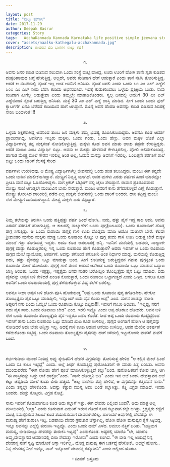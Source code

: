 ```yaml
---

layout: post
title: "ನಾಲ್ಕು ಕಥೆಗಳು"
date: 2017-11-29
author: Deepak Basrur
categories: Story
tags:	AcchaKannada Kannada Karnataka life positive simple jeevana story kathe village tiruvu twist shortstory
cover: "assets/naalku-kathegalu-acchakannada.jpg"
description: ಜೀವನದ ಬಿಡಿ ಭಾಗಗಳ ನಾಲ್ಕು ಕಥೆ!
---
```


<p align = "center">೧.</p>

<p align = "justify">ಅವನು ಜನರ ಕುಡಿತ ಬಿಡಿಸುವ ಸಲುವಾಗಿ ಒಂದು ಸಂಸ್ಥೆ ಹುಟ್ಟಿ ಹಾಕಿದ್ದ. ಊರು ಊರಿಗೆ ಹೋಗಿ ತಾನೇ ಸ್ವತಃ  ಕುಡಿತದ ದುಷ್ಪರಿಣಾಮದ ಬಗ್ಗೆ ಹೇಳುತ್ತಿದ್ದ. ಅಲ್ಲದೇ, ಅವರು ಕುಡಿದಾಗ ಹೇಗೆ ಆಡುತ್ತಾರೆ ಎಂದು ತಾನೆ ನಟಿಸಿ ತೋರಿಸುತ್ತಿದ್ದ. ಆದರೆ ಆ  ನಟನೆಯಲ್ಲಿ  ನೈಜತೆ ಇಲ್ಲ ಅಂತ ಅವನಿಗೆ ಅನಿಸಿತು. ನೈಜತೆ ಬರಲಿ ಎಂದು ಒಂದು ೩೦ ಎಂ ಎಲ್ ಎಣ್ಣೆಗೆ ೩೦೦ ಎಂ ಎಲ್  ನೀರು ಬೆರೆಸಿ ಕುಡಿದು ಅಭಿನಯಿಸಿದ. ಇದಕ್ಕೆ ಕುಡುಕರಿಂದಲು ಒಳ್ಳೆಯ ಪ್ರತಿಕ್ರಿಯೆ ಬಂತು. ನಾವು ಕುಡಿದಾಗ ಹೀಗೆಲ್ಲ ಆಡುತ್ತೇವಾ ಎಂದು ತಮ್ಮಲ್ಲೇ ಮಾತಾಡಿಕೊಂಡರು. ಸ್ವಲ್ಪ ದಿನದಲ್ಲಿ ಅವನಿಗೆ 30 ಎಂ ಎಲ್ ಎಣ್ಣೆಯಿಂದ ನೈಜತೆ ಬರುತ್ತಿಲ್ಲ ಅನಿಸಿತು. ಮತ್ತೆ 30 ಎಂ ಎಲ್ ಎಣ್ಣೆ ಜಾಸ್ತಿ ಮಾಡಿದ. ಹೀಗೆ ಬಂದು ಬಂದು ಫುಲ್ ಕ್ವಾರ್ಟರ್ಗೆ ಏನೂ ಬೆರೆಸದೆ ಕುಡಿಯುವ ಹಾಗೆ ಆಗಿದ್ದಾನೆ. ಮೊನ್ನೆ ಅವನ ಹೆಂಡತಿ ಅವನನ್ನು ಕುಡಿತ ಬಿಡಿಸುವ ಶಿಬಿರಕ್ಕೆ ಸೇರಿಸಿ ಬಂದಳಂತೆ !!!</p>

<p align = "center">೨.</p>

<p align = "justify">ಒಳ್ಳೆಯ ಶಿಕ್ಷಕನಾಗಿದ್ದ ಅವನಿಂದ ತುಂಬ ಜನ ಮಕ್ಕಳು ತಮ್ಮ ಭವಿಷ್ಯ ರೂಪಿಸಿಕೊಂಡಿದ್ದರು. ಅವನೂ ಕೂಡ ಆದರ್ಶ ಪ್ರಾಯನಾಗಿದ್ದ. ಅವನಿಗೂ ಇಬ್ಬರು ಮಕ್ಕಳು. ಒಂದು ಗಂಡು, ಒಂದು ಹೆಣ್ಣು. ಅವನ ಮಕ್ಕಳ ಜೊತೆ ಎಲ್ಲಾ ವಿದ್ಯಾರ್ಥಿಗಳನ್ನ ತನ್ನ ಮಕ್ಕಳಂತೆ ನೋಡಿಕೊಳ್ಳುತ್ತಿದ್ದ.  ಮಕ್ಕಳು ಕೂಡ ಅವನ ಮಾತು ಚಾಚು ತಪ್ಪದೇ ಕೇಳುತ್ತಿದ್ದರು. ಆದರೆ ಮಂಜು ಎಂಬ ವಿದ್ಯಾರ್ಥಿ ಬಿಟ್ಟು. ಅವನು ಆ ಮೇಷ್ಟ್ರು ಹೇಳಿದಂತೆ ಕೇಳುತ್ತಿರಲಿಲ್ಲ. ಪೋಲಿ ಅಲಿದುಕೊಂಡಿದ್ದ. ಹಾಗಂತ ಮೇಷ್ಟ್ರ ಮೇಲೆ ಗೌರವ ಇರಲಿಲ್ಲ ಅಂತ ಅಲ್ಲ, ಓದುವ ಮನಸ್ಸು ಅವನಿಗೆ ಇರಲಿಲ್ಲ. ಒಂಬತ್ತನೇ ತರಗತಿಗೆ ಶಾಲೆ ಬಿಟ್ಟು ಒಂದು ಬಾರಿಗೆ ಕೆಲಸಕ್ಕೆ ಸೇರಿದ

ವರ್ಷಗಳು ಉರುಳಿದವು. ಆ ಮೇಷ್ಟ್ರ ವಿದ್ಯಾರ್ಥಿಗಳೆಲ್ಲ ಜೀವನದಲ್ಲಿ ಒಂದು ಹಂತ ತಲುಪಿದ್ದರು. ಮಂಜು ಈಗ ತನ್ನದೇ ಒಂದು ಬಾರಿನ ಮಾಲೀಕನಾಗಿದ್ದಾನೆ. ಮೇಷ್ಟ್ರಿಗೆ ನಿವೃತ್ತಿ ಯಾಗಿದೆ. ಅವರ ಮಗಳು ಎರಡು ವರ್ಷದ ಹಿಂದೆ ಯಾರನ್ನೋ ಪ್ರೀತಿಸಿ ಮನೆ ಬಿಟ್ಟು ಓಡಿಹೋಗಿದ್ದಳು. ಮಗ ಕ್ರಿಕೆಟ್ ಬೆಟ್ಟಿಂಗ್ ನಲ್ಲಿ ಜೈಲು ಸೇರಿದ್ದಾನೆ. ರಾಮನ ಪ್ರತಿರೂಪವಾದ ಮೇಷ್ಟ್ರು ಸಂಜೆ ಆಗುತ್ತಲೇ ಮಂಜುವಿನ ಬಾರು ಸೇರುತ್ತಾರೆ. ಮಂಜು ಅವರಿಗೆ ಕಾಸು ತೆಗೆದುಕೊಳ್ಳದೆ ಎಣ್ಣೆ ಕೊಡುತ್ತಾನೆ. ಮೇಷ್ಟ್ರು ತೋರಿಸಿದ ದಾರಿಯಲ್ಲಿ ನಡೆದ ಎಲ್ಲ ಮಕ್ಕಳು ಜೀವನದಲ್ಲಿ ಒಂದು ದಾರಿಗೆ ಬಂದರು. ದಾರಿ ತಪ್ಪಿದ್ದ ಮಂಜು ಈಗ ಮೇಷ್ಟ್ರಿಗೆ ದಾರಿಯಾಗಿದ್ದಾನೆ. ಮೇಷ್ಟ್ರ ಮಕ್ಕಳು ದಾರಿ ತಪ್ಪಿದ್ದಾರೆ.</p>

<p align = "center">೩.</p>

<p align = "justify">ನಿಮ್ಮ ತಲೆಯನ್ನು ತಿರುಗಿಸಿ ಒಂದು ಹತ್ತಿಪ್ಪತ್ತು ವರ್ಷ ಹಿಂದೆ ಹೋಗಿ..
ಐದು, ಹತ್ತು ಪೈಸೆ ಇದ್ದ ಕಾಲ ಅದು. ಅವನು ಎರಡನೆ ತರಗತಿಗೆ ಹೋಗುತ್ತಿದ್ದ. ಆ ಕಾಲದಲ್ಲಿ ನಾಲ್ಕಾಣೇಗೆ ಒಂದು ಪುಗ್ಗ(ಬಲೂನು). ಒಂದು ರೂಪಾಯಿಗೆ ದೊಡ್ಡ ಪುಗ್ಗ ಸಿಗುತ್ತಿತ್ತು. ಆ ಒಂದು ರುಪಾಯಿ ಪುಗ್ಗಕ್ಕೆ ಗಾಳಿ ಊದಿ ದೊಡ್ಡದು ಮಾಡಿ ಆಡೋ ಮಜಾನೇ ಬೇರೆ. ಕೆಲವೇ ಶ್ರೀಮಂತರ ಮನೆಯ ಮಕ್ಕಳು ಮಾತ್ರ ಒಂದು ರೂಪಾಯಿ ಕೊಟ್ಟು ಆ ಪುಗ್ಗ ತಂದು ಗಾಳಿ ಊದಿ ಆಡುತ್ತ ಬೇರೆ ಮಕ್ಕಳ ಮುಂದೆ ಗತ್ತು ತೋರಿಸುತ್ತ ಇದ್ದರು. ಅದೂ ಕೂಡ ಅಪರೂಪಕ್ಕೆ ಅನ್ನಿ. ಇವನಿಗೆ ಮನೆಯಲ್ಲಿ  ಬಡವರು, ನಾಲ್ಕಾಣೇ ಪುಗ್ಗಕ್ಕೆ ದುಡ್ಡು ಕೊಡುತ್ತಿರಲಿಲ್ಲ ಇನ್ನ ಒಂದು ರೂಪಾಯಿ ಹೇಗೆ ಕೊಡುತ್ತಾರೆ? ಆದರು ಇವನಿಗೆ ಆ ಒಂದು ರೂಪಾಯಿ ಪುಗ್ಗದ ಮೇಲೆ ವ್ಯಾಮೋಹ, ಆಕರ್ಷಣೆ. ಅದನ್ನು ತಗೊಂಡೆ ತಗೊತೀನಿ ಅಂತ  ನಿರ್ಧಾರ ಮಾಡ್ದ. ಮನೆಯಲ್ಲಿ ಕೊಡುತ್ತಿದ್ದ ಐದು, ಹತ್ತು ಪೈಸವನ್ನು ಒಟ್ಟು ಮಾಡುತ್ತಾ ಬಂದ. ಹೀಗೆ ಕೂಡಿಡುತ್ತ ಬರುತ್ತಿದ್ದವನ ಗಮನ ಪುಗ್ಗಕ್ಕಿಂತ ಒಂದು ರೂಪಾಯಿ ಮೇಲೆ ಹೋಯಿತು. ಪುಗ್ಗಕ್ಕೆ ಗಾಳಿ ತುಂಬಿ ಆಡುವ ಆಸೆಗಿಂತ ಒಂದು ರೂಪಾಯಿ ಒಟ್ಟು ಮಾಡುವ ಒದ್ದಾಟ ಜಾಸ್ತಿ ಆಯಿತು. ಒಂದು ಇಪ್ಪತ್ತು, ಇಪ್ಪತ್ತೈದು ದಿನದ ನಂತರ ಬರೋಬ್ಬರಿ ತೊಂಬ್ಬತ್ತೈದು ಪೈಸ ಒಟ್ಟು ಮಾಡಿದ. ಐದು ಪೈಸವನ್ನು ಅಪ್ಪನ ಬಳಿ ಕೇಳಿದರೆ ಖಂಡಿತ ಕೊಡುತ್ತಾರೆ, ಒಂದು ರುಪಾಯಿ ಒಟ್ಟಾಗುತ್ತದೆ ಎಂದು ಹಿಗ್ಗಿದ. ಆಗಲೂ ಕೂಡ ಅವನಿಗೆ ಒಂದು ರೂಪಾಯಿಯಲ್ಲಿ ಪುಗ್ಗ ತೆಗೆದುಕೊಳ್ಳುವ ವಿಷ್ಯ ತಲೆಗೆ ಬರಲಿಲ್ಲ. 

ಅವನೂ ಸೀದಾ ಅಪ್ಪನ ಬಳಿ ಹೋಗಿ ಪೂಸಿ ಹೊಡೆಯುತ್ತ "ಅಪ್ಪ ಒಂದು ರೂಪಾಯಿ ಪುಗ್ಗ ತಗೋಬೇಕು. ಹೇಗೋ ತೊಂಬ್ಬತ್ತೈದು ಪೈಸ ಒಟ್ಟು ಮಾಡಿದ್ದೀನಿ, ಇನ್ನೊಂದ್ ಐದು ಪೈಸ ಕೊಡು ಅಪ್ಪ" ಎಂದ. ಮಗನ ಪಾಡನ್ನು ನೋಡಿ ಅಪ್ಪನಿಗೆ ನಗು ಬಂದು ಒಮ್ಮೆಲೆ ಒಂದು ರೂಪಾಯಿ ಕೊಟ್ಟು ಬಿಟ್ಟರು!!!. ಇವನಿಗೆ ಗಾಬರಿ ಆಯಿತು. "ಇಲ್ಲಪ್ಪ, ನನಗೆ ಐದು ಪೈಸ ಸಾಕು, ಒಂದು ರೂಪಾಯಿ ಬೇಡ" ಎಂದ. ಇರಲಿ ಇಟ್ಟ್ಕೊ ಎಂದು ಅಪ್ಪ ಹೊರಟು ಹೋದರು. ಅವನ ಬಳಿ ಈಗ ಒಂದು ರೂಪಾಯಿ ತೊಂಬ್ಬತ್ತೈದು ಪೈಸ ಇದ್ದರೂ ಏನೊ ಕೊರತೆ. ಸೀದ ಅಪ್ಪ ಒಂದು ರೂಪಾಯಿ ಕೊಟ್ಟಿದ್ದರಿಂದ ಇವನಿಗೆ ತಾನು ಒಂದು ರೂಪಾಯಿ ಒಟ್ಟು ಮಾಡಿದ ಖುಷಿ ಕೂಡ ಉಳಿಲಿಲ್ಲ. ಪುಗ್ಗದ ಅಂಗಡಿಗೆ ಹೋಗಿ ಆ ಪುಗ್ಗವನ್ನು ನೋಡಿದರೆ ಅದು ಬೇಕು ಅನ್ನಿಸ್ತಾ ಇಲ್ಲ. ಅದಕ್ಕೆ ಗಾಳಿ ಊದಿ ಆಡುವ  ಆಸೆಯು ಉಳಿದಿಲ್ಲ. ಆದರ ಮೇಲಿನ ಆಕರ್ಷಣೆ ಕಳೆದುಕೊಂಡು ಬಿಟ್ಟಿದ್ದ. ಒಂದು ರೂಪಾಯಿ ತೊಂಬ್ಬತ್ತೈದು ಪೈಸವನ್ನು ಹಾಗೆ ಕಿಸೆಯಲ್ಲಿ ಇಟ್ಟುಕೊಂಡು ವಾಪಸ್ ಮನೆಗೆ ಬಂದ.</p>

<p align = "center">೪.</p>

<p align = "justify">ಗರ್ಭಗುಡಿಯ ಮುಂದೆ ನಿಂತಿದ್ದ ಅವ್ನು ಸ್ನೇಹಿತನಿಗೆ ದೇವರ ವಿಗ್ರಹವನ್ನು ತೋರಿಸುತ್ತ ಹೇಳಿದ "ಆ ಕಲ್ಲಿನ ಮೇಲೆ ಹಿಂದೆ ಒಂದು ಸತಿ ಕಾಲು ಇಟ್ಟಿದ್ದೆ" ಎಂದು. ಅಲ್ಲೆ ತೀರ್ಥ ಕೊಡುತ್ತಿದ್ದ ಪುರೋಹಿತರಿಗೆ ಈ ಮಾತು ಪಿತ್ತ ಏರಿಸಿತು. ಅವನು ಮುಂದುವರೆದು "ಈಗ ನೋಡು ಹೇಗೆ ಪೂಜೆ ಮಾಡಿಸಿಕೊಳ್ಳುತ್ತಿದೆ  ಕಲ್ಲು"ಎಂದ. ಪುರೋಹಿತರಿಗೆ ಕೋಪ ಜಾಸ್ತಿ ಆಗಿ "ಈ ನಾಸ್ತಿಕನನ್ನು ಒದ್ದು ಆಚೆ ಹಾಕ್ರೋ"ಎಂದ. "ನಾನೇ ಹೋಗ್ತಿನಿ ಬಿಡಿ" ಎಂದು ಇವ ಆಚೆ ಬಂದ. 
ದೇವಸ್ಥಾನದ ಆಚೆ ಕಲ್ಲು ಚಪ್ಪಡಿಯ ಮೇಲೆ ಕೂತು ಬೀಡಿ ಹಚ್ಚಿದ. "ಅಲ್ಲ ನಾನೇನು ತಪ್ಪು ಹೇಳಿದೆ, ಆ ವಿಗ್ರಹವನ್ನು ಕೆತ್ತಿದವನೆ ನಾನು." ಎಂದು ತನ್ನಲ್ಲೇ ಹೇಳಿಕೊಂಡ. ಅದನ್ನು ಕೆತ್ತುವ ಮುನ್ನ ಅದು ಬಂಡೆ ಕಲ್ಲಾಗಿತ್ತು. ಕೆತ್ತಿ ವಿಗ್ರಹ ಮಾಡಿದೆ. ಇವರು ಬಂದರು. ದುಡ್ಡು ಕೊಟ್ಟರು. ವಿಗ್ರಹ ಕೊಟ್ಟೆ. 

ನಾನು ಇವರಿಗೆ ಕೊಡುವಾಗಲೂ ಕೂಡ ಅದು ಕಲ್ಲಾಗೆ ಇತ್ತು. ಈಗ ದೇವರು ಎಲ್ಲಿಂದ ಬಂದ?. ಅದು ಮಾತ್ರ ಅಲ್ಲ ಮಸೀದಿಯಲ್ಲಿ 'ಅಲ್ಲಾ' ಎಂದು ಕೂಗುವಾಗ ಎದುರಿಗೆ ಇರುವ ಗೋಡೆ ಕೂಡ ಕಟ್ಟುವಾಗ ಕಲ್ಲೇ ಆಗಿತ್ತು. ಕ್ರಿಶ್ಚನ್ನರು ಕಣ್ಣಿಗೆ ಮುಟ್ಟಿ ನಮಸ್ಕರಿಸುವ ಶಿಲುಬೆ ಕೂಡ ತಯಾರಿಸುವಾಗ ದೇವರಾಗಿರಲಿಲ್ಲ. ಹಾಗಾದರೆ ಅವುಗಳಲ್ಲಿ ದೇವರನ್ನು ಈ ಮನುಷ್ಯ ಹೇಗೆ ತುರುಕಿಸಿ ಇಟ್ಟ. ಬಡಪಾಯಿ ದೇವರ ಗ್ರಹಚಾರ ಚೆನ್ನಾಗಿಲ್ಲ, ಹೋಗಿ ಹೋಗಿ ಮನುಷ್ಯನ ಕೈಗೆ ಸಿಕ್ಕಿಬಿದ್ದ. ಇನ್ನೂ ಅವನನ್ನು ಎಲ್ಲೆಲ್ಲಿ ತುರುಕಿಸಿ ಇಟ್ಟವ್ನೊ. ಎಂದು ಒಂದು ದಮ್ ಎಳೆದ. ಅಮಲು ನೆತ್ತಿಗೆ ಏರಿತು. "ಬಡ್ಡಿಮಗ ಮನುಸ್ಯ, ಬೀಡಿಯಲ್ಲೂ ದೇವರನ್ನು ತುರುಕಿಸಿ ಇಟ್ಟವ್ನೆ" ಎಂದುಕೊಂಡ. ಅಷ್ಟರಲ್ಲಿ ಯಾರೊ "ಲೇ, ಯಾರೊ ಅವ್ನು,ದೇವಸ್ಥಾನದ ಆವರಣದಲ್ಲಿ ಬೀಡಿ ಸೇದುತ್ತಾ ಇರೋನು" ಎಂದು ಕೂಗಿದ. "ಈ ಬೀಡಿ ಇಲ್ಲ ಅಂದಿದ್ರೆ ನಿನ್ನ ದೇವರನ್ನ ನಂಗೆ ಸೃಷ್ಟಿ ಮಾಡೋಕೆ ಆಗ್ತಾ ಇರ್ಲಿಲ್ಲ.. ದೊಡ್ಡ ಮನುಷ್ಯ ಈಗ ಬರ್ತವ್ನೆ ಹೇಳೋಕೆ.. ಆಯ್ತ್ ಹೋಗು.. ನಿನ್ನ ದೇವರನ್ನ ನೀನೆ ಇಟ್ಕೊ, ನಾನ್ ಇನ್ನೊಂದ್ ದೇವರನ್ನ ಕೆತ್ಕೊತೀನಿ" ಎಂದು ಅಲ್ಲಿಂದ ಹೊರಟ.</p>

<p align ="center">- ದೀಪಕ್ ಬಸ್ರೂರು</p>

